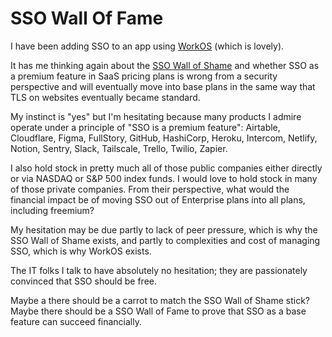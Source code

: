 # SSO Wall Of Fame

I have been adding SSO to an app using [WorkOS](https://workos.com/)
(which is lovely).

It has me thinking again about the [SSO Wall of Shame](https://sso.tax/)
and whether SSO as a premium feature in SaaS pricing plans
is wrong from a security perspective
and will eventually move into base plans
in the same way that TLS on websites eventually became standard.

My instinct is "yes"
but I'm hesitating because many products I admire
operate under a principle of "SSO is a premium feature":
Airtable, Cloudflare, Figma, FullStory, GitHub, HashiCorp, Heroku, Intercom,
Netlify, Notion, Sentry, Slack, Tailscale, Trello, Twilio, Zapier.

I also hold stock in pretty much all of those public companies either directly
or via NASDAQ or S&P 500 index funds. I would love to hold stock in many of
those private companies. From their perspective, what would the financial impact
be of moving SSO out of Enterprise plans into all plans, including freemium?

My hesitation may be due partly to lack of peer pressure,
which is why the SSO Wall of Shame exists,
and partly to complexities and cost of managing SSO,
which is why WorkOS exists.

The IT folks I talk to have absolutely no hesitation;
they are passionately convinced that SSO should be free.

Maybe a there should be a carrot to match the SSO Wall of Shame stick?
Maybe there should be a SSO Wall of Fame to prove that
SSO as a base feature can succeed financially.
